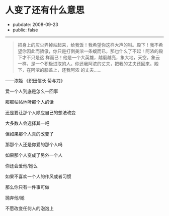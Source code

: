 # 人变了还有什么意思

- pubdate: 2008-09-23
- public: false

--------------------------


> 把身上的灰尘弄掉站起来，给我饭！我希望你这样大声的叫。殿下！我不希望你因此而骄傲，你只是打倒美浓一条蝮而已，那也什么了不起！阿浓的殿下才不只是这 样而已！他是一个大英雄，越磨越亮，象大地，天空，象云一样，是一个积极进取的人。你还我阿浓的丈夫，把我的丈夫还回来。殿下，在阿浓的膝盖上，还我阿浓 的丈夫……

——浓姬 《织田信长 菊与刀》



爱一个人到底是怎么一回事

服服帖帖地听那个人的话

还是要让那个人顺应自己的想法改变

大多数人会选择其一吧



但如果那个人真的改变了

那那个人还是你爱的那个人吗

如果那个人变成了另外一个人

你还会爱他/她么



如果不喜欢一个人的作风或者习惯

那么你只有一件事可做

抛弃他/她







不愿改变任何人的泡泡上
